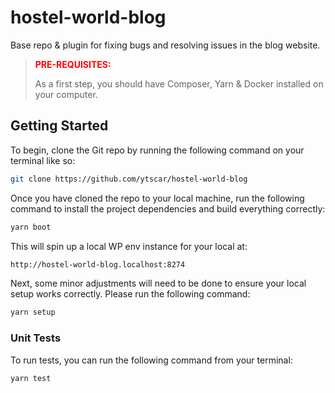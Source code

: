 # hostel-world-blog

Base repo & plugin for fixing bugs and resolving issues in the blog website.

> <span style="color:red">**PRE-REQUISITES:**</span>
>
> As a first step, you should have Composer, Yarn & Docker installed on your computer.

## Getting Started

To begin, clone the Git repo by running the following command on your terminal like so:

```bash
git clone https://github.com/ytscar/hostel-world-blog
```

Once you have cloned the repo to your local machine, run the following command to install the project dependencies and build everything correctly:

```bash
yarn boot
```

This will spin up a local WP env instance for your local at:

```bash
http://hostel-world-blog.localhost:8274
```

Next, some minor adjustments will need to be done to ensure your local setup works correctly. Please run the following command:

```bash
yarn setup
```

### Unit Tests

To run tests, you can run the following command from your terminal:

```bash
yarn test
```

